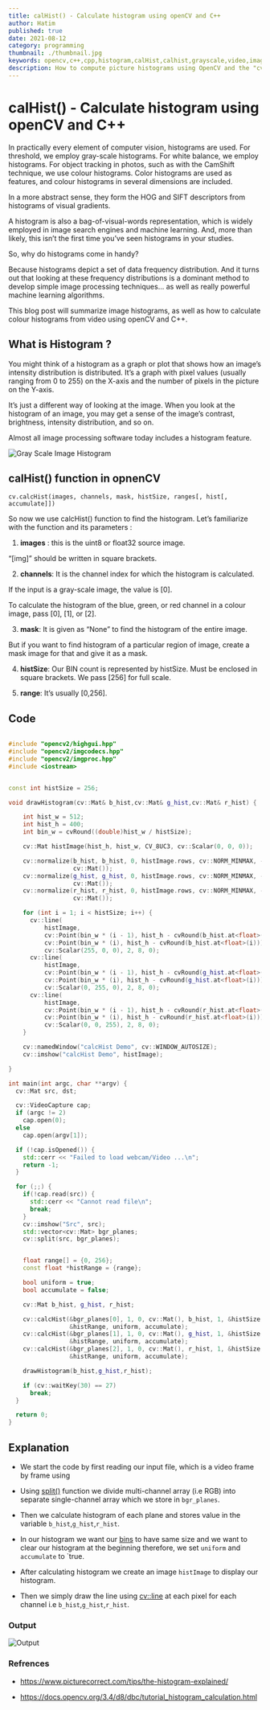 ```yaml
---
title: calHist() - Calculate histogram using openCV and C++
author: Hatim
published: true
date: 2021-08-12
category: programming
thumbnail: ./thumbnail.jpg
keywords: opencv,c++,cpp,histogram,calHist,calhist,grayscale,video,image,RGB,channel,dimensions,code,example,explanation,computer,vision,object,tracking,photos,frequency,distribution,machine,learning,artifical,intelligance
description: How to compute picture histograms using OpenCV and the "cv::calcHist()" function will be covered in this lesson. 
---
```

# calHist() - Calculate histogram using openCV and C++

In practically every element of computer vision, histograms are used.  For threshold, we employ gray-scale histograms.  For white balance, we employ histograms.
For object tracking in photos, such as with the CamShift technique, we use colour histograms.
Color histograms are used as features, and colour histograms in several dimensions are included.

In a more abstract sense, they form the HOG and SIFT descriptors from histograms of visual gradients.

A histogram is also a bag-of-visual-words representation, which is widely employed in image search engines and machine learning.
And, more than likely, this isn’t the first time you’ve seen histograms in your studies. 

So, why do histograms come in handy?

Because histograms depict a set of data frequency distribution.
And it turns out that looking at these frequency distributions is a dominant method to develop simple image processing techniques... as well as really powerful machine learning algorithms. 

This blog post will summarize image histograms, as well as how to calculate colour histograms from video using openCV and C++.

## What is Histogram ?

You might think of a histogram as a graph or plot that shows how an image’s intensity distribution is distributed.
It’s a graph with pixel values (usually ranging from 0 to 255) on the X-axis and the number of pixels in the picture on the Y-axis.

It’s just a different way of looking at the image.
When you look at the histogram of an image, you may get a sense of the image’s contrast, brightness, intensity distribution, and so on.

Almost all image processing software today includes a histogram feature. 

![Gray Scale Image Histogram](./image-histogram.webp)

## calHist() function in opnenCV

`cv.calcHist(images, channels, mask, histSize, ranges[, hist[, accumulate]])`

So now we use calcHist() function to find the histogram. Let’s familiarize with the function and its parameters :

1. **images** : this is the uint8 or float32 source image.

“[img]” should be written in square brackets.

2. **channels**: It is the channel index for which the histogram is calculated.

If the input is a gray-scale image, the value is [0].

To calculate the histogram of the blue, green, or red channel in a colour image, pass [0], [1], or [2].

3. **mask**: It is given as “None” to find the histogram of the entire image.

But if you want to find histogram of a particular region of image, create a mask image for that and give it as a mask. 

4. **histSize**: Our BIN count is represented by histSize.  Must be enclosed in square brackets.  We pass [256] for full scale.

5. **range**: It’s usually [0,256].
## Code

```cpp

#include "opencv2/highgui.hpp"
#include "opencv2/imgcodecs.hpp"
#include "opencv2/imgproc.hpp"
#include <iostream>


const int histSize = 256;

void drawHistogram(cv::Mat& b_hist,cv::Mat& g_hist,cv::Mat& r_hist) {

    int hist_w = 512;
    int hist_h = 400;
    int bin_w = cvRound((double)hist_w / histSize);

    cv::Mat histImage(hist_h, hist_w, CV_8UC3, cv::Scalar(0, 0, 0));

    cv::normalize(b_hist, b_hist, 0, histImage.rows, cv::NORM_MINMAX, -1,
                  cv::Mat());
    cv::normalize(g_hist, g_hist, 0, histImage.rows, cv::NORM_MINMAX, -1,
                  cv::Mat());
    cv::normalize(r_hist, r_hist, 0, histImage.rows, cv::NORM_MINMAX, -1,
                  cv::Mat());

    for (int i = 1; i < histSize; i++) {
      cv::line(
          histImage,
          cv::Point(bin_w * (i - 1), hist_h - cvRound(b_hist.at<float>(i - 1))),
          cv::Point(bin_w * (i), hist_h - cvRound(b_hist.at<float>(i))),
          cv::Scalar(255, 0, 0), 2, 8, 0);
      cv::line(
          histImage,
          cv::Point(bin_w * (i - 1), hist_h - cvRound(g_hist.at<float>(i - 1))),
          cv::Point(bin_w * (i), hist_h - cvRound(g_hist.at<float>(i))),
          cv::Scalar(0, 255, 0), 2, 8, 0);
      cv::line(
          histImage,
          cv::Point(bin_w * (i - 1), hist_h - cvRound(r_hist.at<float>(i - 1))),
          cv::Point(bin_w * (i), hist_h - cvRound(r_hist.at<float>(i))),
          cv::Scalar(0, 0, 255), 2, 8, 0);
    }

    cv::namedWindow("calcHist Demo", cv::WINDOW_AUTOSIZE);
    cv::imshow("calcHist Demo", histImage);

}

int main(int argc, char **argv) {
  cv::Mat src, dst;

  cv::VideoCapture cap;
  if (argc != 2)
    cap.open(0);
  else
    cap.open(argv[1]);

  if (!cap.isOpened()) {
    std::cerr << "Failed to load webcam/Video ...\n";
    return -1;
  }

  for (;;) {
    if(!cap.read(src)) {
      std::cerr << "Cannot read file\n";
      break;
    }
    cv::imshow("Src", src);
    std::vector<cv::Mat> bgr_planes;
    cv::split(src, bgr_planes);


    float range[] = {0, 256};
    const float *histRange = {range};

    bool uniform = true;
    bool accumulate = false;

    cv::Mat b_hist, g_hist, r_hist;

    cv::calcHist(&bgr_planes[0], 1, 0, cv::Mat(), b_hist, 1, &histSize,
                 &histRange, uniform, accumulate);
    cv::calcHist(&bgr_planes[1], 1, 0, cv::Mat(), g_hist, 1, &histSize,
                 &histRange, uniform, accumulate);
    cv::calcHist(&bgr_planes[2], 1, 0, cv::Mat(), r_hist, 1, &histSize,
                 &histRange, uniform, accumulate);

    drawHistogram(b_hist,g_hist,r_hist);

    if (cv::waitKey(30) == 27)
      break;
  }

  return 0;
}

```

## Explanation

* We start the code by first reading our input file, which is a video frame by frame using 

* Using [split()](https://docs.opencv.org/3.4/d2/de8/group__core__array.html#ga0547c7fed86152d7e9d0096029c8518a) function we divide multi-channel array (i.e RGB) into separate single-channel array which we store in `bgr_planes`.

* Then we calculate histogram of each plane and stores value in the variable `b_hist`,`g_hist`,`r_hist`.

* In our histogram we want our [bins](https://www.quora.com/What-are-bins-in-histograms) to have same size and we want to clear our histogram at the beginning therefore, we set `uniform` and `accumulate` to `true.

* After calculating histogram we create an image `histImage` to display our histogram.

* Then we simply draw the line using [cv::line](https://docs.opencv.org/3.4/d6/d6e/group__imgproc__draw.html#ga7078a9fae8c7e7d13d24dac2520ae4a2) at each pixel for each channel i.e `b_hist`,`g_hist`,`r_hist`.


### Output

![Output](./thumbnail.jpg)

### Refrences
* https://www.picturecorrect.com/tips/the-histogram-explained/

* https://docs.opencv.org/3.4/d8/dbc/tutorial_histogram_calculation.html 